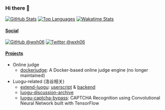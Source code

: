 <!-- markdownlint-disable MD041 -->

### Hi there 👋

<!--
**wxh06/wxh06** is a ✨ _special_ ✨ repository because its `README.md` (this file) appears on your GitHub profile.

Here are some ideas to get you started:

- 🔭 I’m currently working on ...
- 🌱 I’m currently learning ...
- 👯 I’m looking to collaborate on ...
- 🤔 I’m looking for help with ...
- 💬 Ask me about ...
- 📫 How to reach me: ...
- 😄 Pronouns: ...
- ⚡ Fun fact: ...
-->

[![GitHub Stats](https://github-readme-stats.vercel.app/api?username=wxh06&show_icons=true)](https://github.com/anuraghazra/github-readme-stats)
[![Top Languages](https://github-readme-stats.vercel.app/api/top-langs/?username=wxh06&layout=compact)](https://github.com/anuraghazra/github-readme-stats)
[![Wakatime Stats](https://github-readme-stats.vercel.app/api/wakatime?username=wangxinhe&layout=compact&langs_count=12)](https://github.com/anuraghazra/github-readme-stats)

#### [Social](https://wxh.im/)

[![GitHub @wxh06](https://img.shields.io/github/followers/wxh06?label=GitHub%20@wxh06&style=social)](https://github.com/wxh06)
[![Twitter @wxh06](https://img.shields.io/twitter/follow/wxh06?label=Twitter%20@wxh06&style=social)](https://twitter.com/wxh06)

#### [Projects](https://github.com/wxh06?tab=repositories)

- Online judge
  - [dockerjudge](https://github.com/wxh06/dockerjudge): A Docker-based online judge engine (no longer maintained)
- Luogu-related (洛谷相关)
  - [extend-luogu](https://github.com/extend-luogu): [userscript](https://github.com/extend-luogu/extend-luogu) & [backend](https://github.com/extend-luogu/exlg-backend)
  - [luogu-discussion-archive](https://github.com/piterator-org/luogu-discussion-archive)
  - [luogu-captcha-bypass](https://github.com/wxh06/luogu-captcha-bypass): CAPTCHA Recognition using Convolutional Neural Network built with TensorFlow
